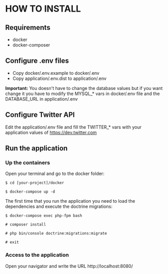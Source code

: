 # HOW TO INSTALL

## Requirements

- docker
- docker-composer

## Configure .env files

- Copy docker/.env.example to docker/.env
- Copy application/.env.dist to application/.env

**Important:** You doesn't have to change the database values but if you want change it you have to modify the
MYSQL_* vars in docker/.env file and the DATABASE_URL in application/.env

## Configure Twitter API

Edit the application/.env file and fill the TWITTER_* vars with your application values of https://dev.twitter.com

## Run the application

### Up the containers

Open your terminal and go to the docker folder:

```$ cd [your-project]/docker ```

```$ docker-compose up -d```

The first time that you run the application you need to load the dependencies and execute the doctrine migrations:

```$ docker-compose exec php-fpm bash```

```# composer install```

```# php bin/console doctrine:migrations:migrate```

```# exit```

### Access to the application

Open your navigator and write the URL http://localhost:8080/